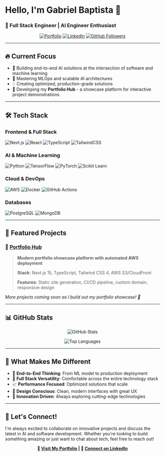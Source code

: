 # Hello, I'm Gabriel Baptista 👋
### 🚀 Full Stack Engineer | AI Engineer Enthusiast

<div align="center">
  
[![Portfolio](https://img.shields.io/badge/Portfolio-gabriel--baptista.dev-38bdf8?style=for-the-badge&logo=vercel&logoColor=white)](https://gabriel-baptista.dev)
[![LinkedIn](https://img.shields.io/badge/LinkedIn-Connect%20with%20me-0077b5?style=for-the-badge&logo=linkedin&logoColor=white)](https://www.linkedin.com/in/gabriel-baptista-70a3bb1a0)
[![GitHub Followers](https://img.shields.io/github/followers/gbcbaptista?label=Follow&style=for-the-badge&color=success&logo=github)](https://github.com/gbcbaptista)

</div>

---

## 🔥 Current Focus
- 🔭 Building end-to-end AI solutions at the intersection of software and machine learning
- 🌱 Mastering MLOps and scalable AI architectures
- 💡 Creating optimized, production-grade solutions
- 🎯 Developing my **Portfolio Hub** - a showcase platform for interactive project demonstrations

---

## 🛠️ Tech Stack

### **Frontend & Full Stack**
![Next.js](https://img.shields.io/badge/Next.js-000000?style=for-the-badge&logo=next.js&logoColor=white)
![React](https://img.shields.io/badge/React-61DAFB?style=for-the-badge&logo=react&logoColor=black)
![TypeScript](https://img.shields.io/badge/TypeScript-3178C6?style=for-the-badge&logo=typescript&logoColor=white)
![TailwindCSS](https://img.shields.io/badge/Tailwind_CSS-38B2AC?style=for-the-badge&logo=tailwind-css&logoColor=white)

### **AI & Machine Learning**
![Python](https://img.shields.io/badge/Python-3776AB?style=for-the-badge&logo=python&logoColor=white)
![TensorFlow](https://img.shields.io/badge/TensorFlow-FF6F00?style=for-the-badge&logo=tensorflow&logoColor=white)
![PyTorch](https://img.shields.io/badge/PyTorch-EE4C2C?style=for-the-badge&logo=pytorch&logoColor=white)
![Scikit Learn](https://img.shields.io/badge/scikit_learn-F7931E?style=for-the-badge&logo=scikit-learn&logoColor=white)

### **Cloud & DevOps**
![AWS](https://img.shields.io/badge/AWS-232F3E?style=for-the-badge&logo=amazon-aws&logoColor=white)
![Docker](https://img.shields.io/badge/Docker-2496ED?style=for-the-badge&logo=docker&logoColor=white)
![GitHub Actions](https://img.shields.io/badge/GitHub_Actions-2088FF?style=for-the-badge&logo=github-actions&logoColor=white)

### **Databases**
![PostgreSQL](https://img.shields.io/badge/PostgreSQL-336791?style=for-the-badge&logo=postgresql&logoColor=white)
![MongoDB](https://img.shields.io/badge/MongoDB-47A248?style=for-the-badge&logo=mongodb&logoColor=white)

---

## 🎯 Featured Projects

### 🌟 [Portfolio Hub](https://gabriel-baptista.dev)
> **Modern portfolio showcase platform with automated AWS deployment**
> 
> **Stack:** Next.js 15, TypeScript, Tailwind CSS 4, AWS S3/CloudFront
> 
> **Features:** Static site generation, CI/CD pipeline, custom domain, responsive design

*More projects coming soon as I build out my portfolio showcase! 🚀*

---

## 📊 GitHub Stats

<div align="center">
  
![GitHub Stats](https://github-readme-stats.vercel.app/api?username=gbcbaptista&show_icons=true&theme=tokyonight&hide_border=true&bg_color=1f2937&title_color=38bdf8&text_color=f9fafb&icon_color=38bdf8)

![Top Languages](https://github-readme-stats.vercel.app/api/top-langs/?username=gbcbaptista&layout=compact&theme=tokyonight&hide_border=true&bg_color=1f2937&title_color=38bdf8&text_color=f9fafb)

</div>

---

## 🎨 What Makes Me Different

- 🎯 **End-to-End Thinking**: From ML model to production deployment
- 🔧 **Full Stack Versatility**: Comfortable across the entire technology stack
- 📈 **Performance Focused**: Optimized solutions that scale
- 🎨 **Design Conscious**: Clean, modern interfaces with great UX
- 🚀 **Innovation Driven**: Always exploring cutting-edge technologies

---

## 🌟 Let's Connect!

I'm always excited to collaborate on innovative projects and discuss the latest in AI and software development. Whether you're looking to build something amazing or just want to chat about tech, feel free to reach out!

<div align="center">
  
**🔗 [Visit My Portfolio](https://gabriel-baptista.dev) | 💼 [Connect on LinkedIn](https://www.linkedin.com/in/gabriel-baptista-70a3bb1a0)**

</div>
